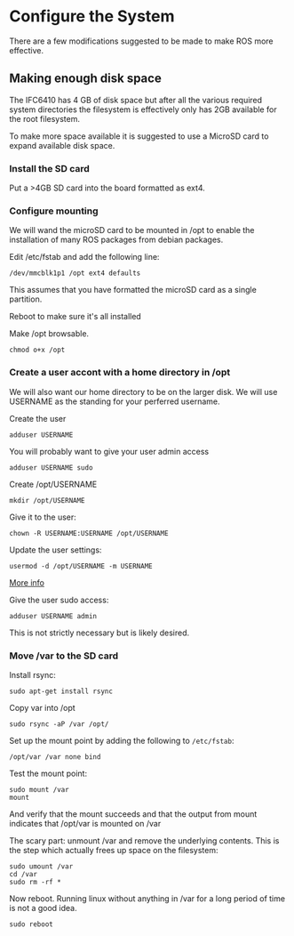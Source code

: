 # Configure the System

There are a few modifications suggested to be made to make ROS more effective.

## Making enough disk space

The IFC6410 has 4 GB of disk space but after all the various required system directories the filesystem is effectively only has 2GB available for the root filesystem.

To make more space available it is suggested to use a MicroSD card to expand available disk space.

### Install the SD card

Put a >4GB SD card into the board formatted as ext4.

### Configure mounting

We will wand the microSD card to be mounted in /opt to enable the installation of many ROS packages from debian packages.

Edit /etc/fstab and add the following line:


```
/dev/mmcblk1p1 /opt ext4 defaults
```

This assumes that you have formatted the microSD card as a single partition.

Reboot to make sure it's all installed

Make /opt browsable.

```
chmod o+x /opt
```


### Create a user accont with a home directory in /opt

We will also want our home directory to be on the larger disk. We will use USERNAME as the standing for your perferred username.

Create the user
```
adduser USERNAME
```

You will probably want to give your user admin access

```
adduser USERNAME sudo
```

Create /opt/USERNAME

```
mkdir /opt/USERNAME
```

Give it to the user:

```
chown -R USERNAME:USERNAME /opt/USERNAME
```

Update the user settings:

```
usermod -d /opt/USERNAME -m USERNAME
```
[More info](https://superuser.com/questions/40450/how-does-one-change-users-home-directory-in-ubuntu-9-04)

Give the user sudo access:

```
adduser USERNAME admin
```

This is not strictly necessary but is likely desired. 

### Move /var to the SD card

Install rsync:

```
sudo apt-get install rsync
```

Copy var into /opt

```
sudo rsync -aP /var /opt/
```

Set up the mount point by adding the following to `/etc/fstab`:

```
/opt/var /var none bind
```

Test the mount point:

```
sudo mount /var
mount

```

And verify that the mount succeeds and that the output from mount indicates that /opt/var is mounted on /var

The scary part: unmount /var and remove the underlying contents. This is the step which actually frees up space on the filesystem:

```
sudo umount /var
cd /var
sudo rm -rf *
```

Now reboot. Running linux without anything in /var for a long period of time is not a good idea.

```
sudo reboot
```
